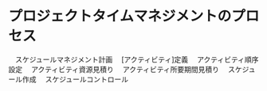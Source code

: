 # プロジェクトタイムマネジメントのプロセス
　スケジュールマネジメント計画
　[アクティビティ]定義
　アクティビティ順序設定
　アクティビティ資源見積り
　アクティビティ所要期間見積り
　スケジュール作成
　スケジュールコントロール
